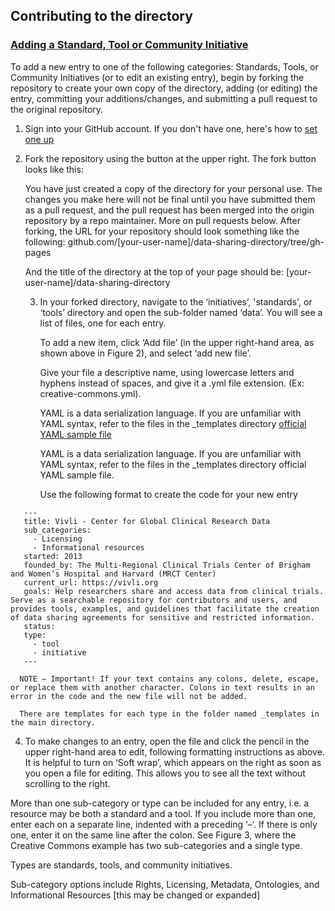 ## Contributing to the directory

### [Adding a Standard, Tool or Community Initiative](https://metadata-research.github.io/data-sharing-directory/)

To add a new entry to one of the following categories: Standards, Tools, or Community Initiatives (or to edit an existing entry), begin by forking the repository to create your own copy of the directory, adding (or editing) the entry, committing your additions/changes, and submitting a pull request to the original repository.

1. Sign into your GitHub account.
   If you don't have one, here's how to [set one up](https://github.com/join)

2. Fork the repository using the button at the upper right. The fork button looks like this:
   
   You have just created a copy of the directory for your personal use. The changes you make here will not be final
   until you have submitted them as a pull request, and the pull    request has been merged into the origin repository
   by a repo maintainer. More on pull requests below. 
   After forking, the URL for your repository should look something like the following:
   github.com/[your-user-name]/data-sharing-directory/tree/gh-pages

   And the title of the directory at the top of your page should be: 
   [your-user-name]/data-sharing-directory

   3. In your forked directory, navigate to the ‘initiatives’, 'standards', or ‘tools’ directory and open
      the sub-folder named ‘data’. You will see a list of files, one for each entry. 

      To add a new item, click ‘Add file’ (in the upper right-hand area, as shown above in Figure 2), and select ‘add new file’. 
   
      Give your file a descriptive name, using lowercase letters and hyphens instead of spaces, and give it a .yml file extension. (Ex: creative-commons.yml).

      YAML is a data serialization language. If you are unfamiliar with YAML syntax, refer to the files in the _templates directory [official YAML sample file](http://www.yaml.org/start.html)

      YAML is a data serialization language. If you are unfamiliar with YAML syntax, refer to the files in the _templates directory official YAML sample file.
   
      Use the following format to create the code for your new entry
   
 ```
    ---
    title: Vivli - Center for Global Clinical Research Data
    sub_categories:
      - Licensing
      - Informational resources
    started: 2013
    founded_by: The Multi-Regional Clinical Trials Center of Brigham and Women’s Hospital and Harvard (MRCT Center)
    current_url: https://vivli.org
    goals: Help researchers share and access data from clinical trials. Serve as a searchable repository for contributors and users, and provides tools, examples, and guidelines that facilitate the creation of data sharing agreements for sensitive and restricted information.
    status:
    type:
      - tool
      - initiative
    ---
```

      NOTE – Important! If your text contains any colons, delete, escape, or replace them with another character. Colons in text results in an error in the code and the new file will not be added.

      There are templates for each type in the folder named _templates in the main directory. 

 4. To make changes to an entry, open the file and click the pencil in the upper right-hand area to edit, following formatting 
    instructions as above. It is helpful to turn on ‘Soft wrap’, which appears on the right as soon as you open a file for editing. This allows you to see all the text without scrolling to the right.
   
   More than one sub-category or type can be included for any entry, i.e. a resource may be both a standard and a tool. If you include more than one, enter each on a separate line, indented with a preceding ‘–‘. If there is only one, enter it on the same line after the colon. See Figure 3, where the Creative Commons example has two sub-categories and a single type.
   
   Types are standards, tools, and community initiatives.

   Sub-category options include Rights, Licensing, Metadata, Ontologies, and Informational Resources [this may be changed or expanded]
